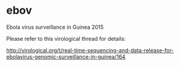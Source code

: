 # ebov
Ebola virus surveillance in Guinea 2015

Please refer to this virological thread for details:

<http://virological.org/t/real-time-sequencing-and-data-release-for-ebolavirus-genomic-surveillance-in-guinea/164>


